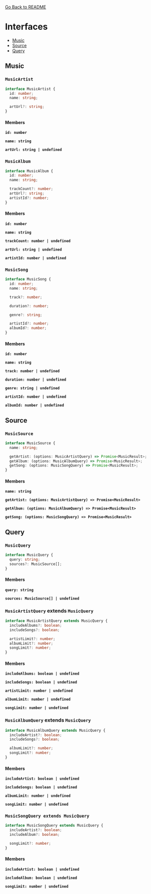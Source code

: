 [Go Back to README](../README.md)

# Interfaces

- [Music](#music)
- [Source](#source)
- [Query](#query)

<a name="music">

## **Music**

</a>

### `MusicArtist`

```ts
interface MusicArtist {
  id: number;
  name: string;

  artUrl?: string;
}
```

#### Members

**`id: number`**

**`name: string`**

**`artUrl: string | undefined`**

### `MusicAlbum`

```ts
interface MusicAlbum {
  id: number;
  name: string;

  trackCount?: number;
  artUrl?: string;
  artistId?: number;
}
```

#### Members

**`id: number`**

**`name: string`**

**`trackCount: number | undefined`**

**`artUrl: string | undefined`**

**`artistId: number | undefined`**

### `MusicSong`

```ts
interface MusicSong {
  id: number;
  name: string;

  track?: number;

  duration?: number;

  genre?: string;

  artistId?: number;
  albumId?: number;
}
```

#### Members

**`id: number`**

**`name: string`**

**`track: number | undefined`**

**`duration: number | undefined`**

**`genre: string | undefined`**

**`artistId: number | undefined`**

**`albumId: number | undefined`**

<a name="source">

## **Source**

</a>

### `MusicSource`

```ts
interface MusicSource {
  name: string;

  getArtist: (options: MusicArtistQuery) => Promise<MusicResult>;
  getAlbum: (options: MusicAlbumQuery) => Promise<MusicResult>;
  getSong: (options: MusicSongQuery) => Promise<MusicResult>;
}
```

#### Members

**`name: string`**

**`getArtist: (options: MusicArtistQuery) => Promise<MusicResult>`**

**`getAlbum: (options: MusicAlbumQuery) => Promise<MusicResult>`**

**`getSong: (options: MusicSongQuery) => Promise<MusicResult>`**

<a name="query">

## **Query**

</a>

### `MusicQuery`

```ts
interface MusicQuery {
  query: string;
  sources?: MusicSource[];
}
```

#### Members

**`query: string`**

**`sources: MusicSource[] | undefined`**

### `MusicArtistQuery` **extends** `MusicQuery`

```ts
interface MusicArtistQuery extends MusicQuery {
  includeAlbums?: boolean;
  includeSongs?: boolean;

  artistLimit?: number;
  albumLimit?: number;
  songLimit?: number;
}
```

#### Members

**`includeAlbums: boolean | undefined`**

**`includeSongs: boolean | undefined`**

**`artistLimit: number | undefined`**

**`albumLimit: number | undefined`**

**`songLimit: number | undefined`**

### `MusicAlbumQuery` **extends** `MusicQuery`

```ts
interface MusicAlbumQuery extends MusicQuery {
  includeArtist?: boolean;
  includeSongs?: boolean;

  albumLimit?: number;
  songLimit?: number;
}
```

#### Members

**`includeArtist: boolean | undefined`**

**`includeSongs: boolean | undefined`**

**`albumLimit: number | undefined`**

**`songLimit: number | undefined`**

### `MusicSongQuery extends MusicQuery`

```ts
interface MusicSongQuery extends MusicQuery {
  includeArtist?: boolean;
  includeAlbum?: boolean;

  songLimit?: number;
}
```

#### Members

**`includeArtist: boolean | undefined`**

**`includeAlbum: boolean | undefined`**

**`songLimit: number | undefined`**
